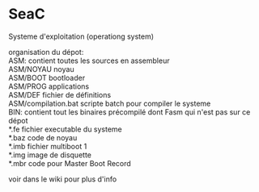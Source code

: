 # SeaC
Systeme d'exploitation (operationg system)

organisation du dépot:  
ASM: contient toutes les sources en assembleur  
    ASM/NOYAU noyau  
    ASM/BOOT bootloader  
    ASM/PROG applications  
    ASM/DEF fichier de définitions  
    ASM/compilation.bat scripte batch pour compiler le systeme  
BIN: contient tout les binaires précompilé dont Fasm qui n'est pas sur ce dépot  
    *.fe fichier executable du systeme  
    *.baz code de noyau  
    *.imb fichier multiboot 1  
    *.img image de disquette  
    *.mbr code pour Master Boot Record  

  
voir dans le wiki pour plus d'info  

